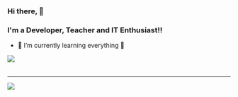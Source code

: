 ### Hi there, 👋
### I'm a Developer, Teacher and IT Enthusiast!!

- 🌱 I’m currently learning everything 🤣

<div class="statistic" style="display:block">
  <img align="left" src="https://github-readme-stats.vercel.app/api?username=kalinggapadelmuhamad&show_icons=true&theme=radical">
</div>
<br />
<br />

---
<div class="language">
  <img align="left" src="https://github-readme-stats.vercel.app/api/top-langs/?username=kalinggapadelmuhamad&layout=compact">
</div>
